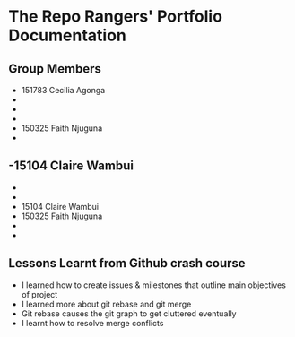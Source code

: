# The Repo Rangers' Portfolio Documentation

## Group Members
- 151783 Cecilia Agonga
-
- 
-
- 150325 Faith Njuguna
-
-15104 Claire Wambui
-
- 
-
- 15104 Claire Wambui
- 150325 Faith Njuguna
-
-

## Lessons Learnt from Github crash course
- I learned how to create issues & milestones that outline main objectives of project
- I learned more about git rebase and git merge
- Git rebase causes the git graph to get cluttered eventually 
- I learnt how to resolve merge conflicts